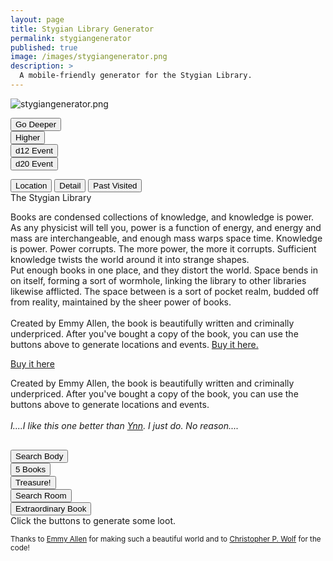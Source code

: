 ```yaml
---
layout: page
title: Stygian Library Generator
permalink: stygiangenerator
published: true
image: /images/stygiangenerator.png
description: >
  A mobile-friendly generator for the Stygian Library.
---
```

![stygiangenerator.png]({{site.url}}/images/stygiangenerator.png)

<div class="row">
  <div class="col-md-3 col-6 tightSpacing buttonWrapper"><button class="btn btn-primary btn-lg" onclick="buttonDeeper()">Go
      Deeper</button></div>
  <div class="col-md-3 col-6 tightSpacing buttonWrapper"><button class="btn btn-primary btn-lg" onclick="buttonHigher()">Higher</button></div>
  <div class="col-md-3 col-6 tightSpacing buttonWrapper"><button class="btn btn-primary btn-lg" onclick="d12Button()">d12 Event</button></div>
  <div class="col-md-3 col-6 tightSpacing buttonWrapper"><button class="btn btn-primary btn-lg" onclick="d20Button()">d20 Event</button></div>
</div>

<p class="tightSpacing" id="eventText"></p>

<div class="container generatorCard" style="margin-bottom: 30px;">

  <div class="tab">
    <button class="tablinks" onclick="openTab(event, 'location')" id="defaultOpen">Location</button>
    <button class="tablinks" onclick="openTab(event, 'detail')">Detail</button>
    <button class="tablinks" onclick="openTab(event, 'past')">Past Visited</button>
  </div>

  <div id="location" class="tabcontent">
    <div class="tightSpacing h3" id="locationTitle">The Stygian Library</div>
    <p id="locationDesc">Books are condensed collections of knowledge, and knowledge is power. As any physicist will tell you, power is a function of energy, and energy and mass are interchangeable, and enough mass warps space time. Knowledge is power. Power corrupts. The more power, the more it corrupts. Sufficient knowledge twists the world around it into strange shapes.<br>Put enough books in one place, and they distort the world. Space bends in on itself, forming a sort of wormhole, linking the library to other libraries likewise afflicted. The space between is a sort of pocket realm, budded off from reality, maintained by the sheer power of books.<br><br>
    Created by Emmy Allen, the book is beautifully written and criminally underpriced. After you've bought a copy of the book, you can use the buttons above to generate locations and events. <a href="https://www.drivethrurpg.com/product/257113/The-Stygian-Library">Buy it here.</a></p>
  </div>

  <div id="detail" class="tabcontent">
    <div class="tightSpacing h3" id="detailTitle"><a href="https://www.drivethrurpg.com/product/257113/The-Stygian-Library">Buy
        it here</a></div>
    <p id="detailDesc">Created by Emmy Allen, the book is beautifully written and criminally underpriced. After you've bought a copy of the book, you can use the buttons above to generate locations and events.<br><br><i>I....I like this one better than <a href="/david/extremely-interesting-adventures#gardens-of-ynn">Ynn</a>. I just do. No reason....</i></p>
  </div>

  <div id="past" class="tabcontent">
    <div class="col-lg-12 h4 tightSpacing" id="pastLocations"></div>
  </div>

</div>

<script>
document.getElementById("defaultOpen").click();

function openTab(evt, tabName) {
  var i, tabcontent, tablinks;
  tabcontent = document.getElementsByClassName("tabcontent");
  for (i = 0; i < tabcontent.length; i++) {
    tabcontent[i].style.display = "none";
  }
  tablinks = document.getElementsByClassName("tablinks");
  for (i = 0; i < tablinks.length; i++) {
    tablinks[i].className = tablinks[i].className.replace(" active", "");
  }
  document.getElementById(tabName).style.display = "block";
  evt.currentTarget.className += " active";
}
</script>

<div class="row">
  <div class="col-md-4 col-6 tightSpacing buttonWrapper"><button class="btn-wide btn btn-primary btn-lg" onclick="searchBody()">Search Body</button></div>
  <div class="col-md-4 col-6 tightSpacing buttonWrapper"><button class="btn-wide btn btn-primary btn-lg" onclick="books()">5 Books</button></div>
  <div class="col-md-4 col-6 tightSpacing buttonWrapper"><button class="btn-wide btn btn-primary btn-lg" onclick="findTreasure()">Treasure!</button></div>
  <div class="col-md-4 col-6 tightSpacing buttonWrapper"><button class="btn-wide btn btn-primary btn-lg" onclick="searchRoom()">Search Room</button></div>
  <div class="col-md-8 col-12 tightSpacing buttonWrapper"><button class="btn-wide btn btn-primary btn-lg" onclick="extraBooks()">Extraordinary Book</button></div>
</div>

<div class="container generatorCard">
  <div class="row">
    <div class="col tightSpacing h4" id="lootBox">Click the buttons to generate some loot.</div>
  </div>
</div>

<small>Thanks to <a href="https://www.patreon.com/EmmyCavegirlAllen/overview/">Emmy Allen</a> for making such a beautiful world and to <a href="http://chrispwolf.com/">Christopher P. Wolf</a> for the code!</small>

<script>
var currentLayer = -1;
var stygian;
var visitor = true;

var xmlhttp = new XMLHttpRequest();
xmlhttp.onreadystatechange = function () {
  if (this.readyState == 4 && this.status == 200) {
    stygian = JSON.parse(this.responseText);
  }
};
xmlhttp.open("GET", "/_pages/stygian.json", true);
xmlhttp.send();

function buttonDeeper() {
  document.getElementById("pastLocations").innerHTML = document.getElementById("pastLocations").innerHTML + document.getElementById("locationTitle").innerHTML + ", " + document.getElementById("detailTitle").innerHTML + "<br>";
  library("deeper");
}

function buttonHigher() {
  document.getElementById("pastLocations").innerHTML = document.getElementById("pastLocations").innerHTML + document.getElementById("locationTitle").innerHTML + ", " + document.getElementById("detailTitle").innerHTML + "<br>";
  library("higher");
}

function library(direction) {
  /*increase to the next Layer*/

  var nextLocation = Math.floor(Math.random() * 20) + currentLayer;
  var nextDetail = Math.floor(Math.random() * 20) + currentLayer;

  document.getElementById("eventText").innerHTML = "";

  switch (true) {
    case (nextLocation >= 34):
      nextLocation = Math.floor(Math.random() * 20) + Math.floor(Math.random() * 12) + 1 + 2;
      document.getElementById("locationDesc").innerHTML = stygian.locations[nextLocation].description;
      break;
    default:
      document.getElementById("locationDesc").innerHTML = stygian.locations[nextLocation].description;
  }

  switch (true) {
    case (nextDetail >= 34):
      nextDetail = 34;
      document.getElementById("locationDesc").innerHTML = stygian.details[nextDetail].description;
      break;
    default:
      document.getElementById("detailDesc").innerHTML = stygian.details[nextDetail].description;
  }

	/*Need to adjust current layer AFTER calculations*/
  if (direction == "higher"){
    currentLayer--;
  if (currentLayer < 0){
  currentLayer = 0;
  }
  } else {
  currentLayer++;
  }
  
  document.getElementById("locationTitle").innerHTML = currentLayer + ". " + stygian.locations[nextLocation].title + " <small>pg " + stygian.locations[nextLocation].page + "</small>";
  document.getElementById("detailTitle").innerHTML = stygian.details[nextDetail].title + " <small>pg " + stygian.details[nextDetail].page + "</small>";
}

function d12Button() {
  newEvent(12, visitor);
  visitor = !visitor;
}

function d20Button() {
  newEvent(20, visitor);
  visitor = !visitor;
}
function newEvent(dice, visitor) {
  var nextEvent = Math.floor(Math.random() * dice);
  var eventDescription = stygian.events[nextEvent].description;
  var encounters = "<br>";
  var nextEncounter;

  for (i = 0; i < stygian.events[nextEvent].encounters; i++) {
    var depth20 = Math.floor(Math.random() * 20) + currentLayer;

    if (depth20 >= 34) {
      var depth20 = Math.floor(Math.random() * 20) + Math.floor(Math.random() * 10) + 1 + Math.floor(Math.random() * 6) - 2;
    }

    if (visitor) {
      nextEncounter = stygian.visitorEncounters[depth20];
    } else {
      nextEncounter = stygian.intruderEncounters[depth20];
    }
    
    encounters = encounters + "<br><h3 class=\"tightSpacing\">" +
    nextEncounter.title + "<small> pg " + nextEncounter.page + "</small></h3> <i>" + nextEncounter.stats + "</i><br><br> " + nextEncounter.description + " <br>";
  }

  if (visitor) {
      document.getElementById("eventText").innerHTML = "<hr class=\"tightSpacing\"><h2 class=\"tightSpacing\"> Visitor Event <small>(Re-roll for an Intruder event)</small></h2>" + eventDescription + encounters;
    } else {
      document.getElementById("eventText").innerHTML = "<hr class=\"tightSpacing\"><h2 class=\"tightSpacing\"> Intruder Event <small>(Re-roll for a Visitor event)</small></h2>" + eventDescription + encounters;
    }
}

function searchBody() {
  document.getElementById("lootBox").innerHTML = stygian.searchBody[Math.floor(Math.random() * stygian.searchBody.length)] + "<br>" + stygian.searchBody[Math.floor(Math.random() * stygian.searchBody.length)] + "<br>" + stygian.searchBody[Math.floor(Math.random() * stygian.searchBody.length)]
}

function searchRoom() {
  document.getElementById("lootBox").innerHTML = stygian.searchRoom[Math.floor(Math.random() * stygian.searchRoom.length)];
}

function findTreasure() {
  var treasureRoll = Math.floor(Math.random() * 20) + currentLayer;
  switch (true) {
    case (treasureRoll < 0):
      document.getElementById("lootBox").innerHTML = stygian.treasure[0];
      break;
    case (treasureRoll >= 34):
      document.getElementById("lootBox").innerHTML = stygian.treasure[Math.floor(Math.random() * 20) + Math.floor(Math.random() * 10) + 1 + Math.floor(Math.random() * 6) - 2] + "<br>" + stygian.treasure[Math.floor(Math.random() * 20) + Math.floor(Math.random() * 10) + 1 + Math.floor(Math.random() * 6) - 2] + "<br>" + stygian.treasure[Math.floor(Math.random() * 20) + Math.floor(Math.random() * 10) + 1 + Math.floor(Math.random() * 6) - 2];
      break;
    default:
      document.getElementById("lootBox").innerHTML = stygian.treasure[treasureRoll];
  }
}

function books() {
  document.getElementById("lootBox").innerHTML = stygian.books[Math.floor(Math.random() * stygian.books.length)] + "<br>" + stygian.books[Math.floor(Math.random() * stygian.books.length)] + "<br>" + stygian.books[Math.floor(Math.random() * stygian.books.length)] + "<br>" + stygian.books[Math.floor(Math.random() * stygian.books.length)] + "<br>" + stygian.books[Math.floor(Math.random() * stygian.books.length)];
}

function extraBooks() {
  document.getElementById("lootBox").innerHTML = stygian.extraordinaryBooks[Math.floor(Math.random() * stygian.extraordinaryBooks.length)];
}
</script>